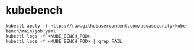 # kubebench
```
kubectl apply -f https://raw.githubusercontent.com/aquasecurity/kube-bench/main/job.yaml
kubectl logs -f <KUBE_BENCH_POD>
kubectl logs -f <KUBE_BENCH_POD> | grep FAIL
```

<!-- TODO check if there is something to fix in the list (after training was done from a-z) -->
